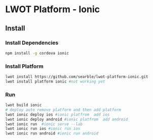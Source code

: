 # LWOT Platform - Ionic

## Install

### Install Dependencies

```bash
npm install -g cordova ionic
```

### Install Platform

```bash
lwot install https://github.com/searble/lwot-platform-ionic.git
lwot install platform ionic #not working yet
```

### Run

```bash
lwot build ionic
# deploy auto remove platform and then add platform
lwot ionic deploy ios #ionic platfrom  add ios
lwot ionic deploy android #ionic platfrom  add android
lwot ionic run  #ionic serve --lab
lwot ionic run ios #ionic run ios
lwot ionic run android #ionic run android
```